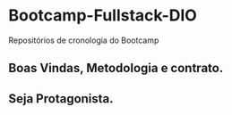 # Bootcamp-Fullstack-DIO
Repositórios de cronologia do Bootcamp

## Boas Vindas, Metodologia e contrato.

## Seja Protagonista.


